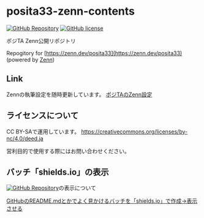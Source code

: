# posita33-zenn-contents

[![GitHub Repository](https://img.shields.io/badge/Repository-posita33--zenn--contents-green?style=for-the-badge)](https://github.com/posita33/posita33-zenn-contents)
[![GitHub license](https://img.shields.io/github/license/posita33/posita33-zenn-contents-green?style=for-the-badge)](https://github.com/posita33/posita33-zenn-contents/blob/zenn/LICENSE)

ポジTA Zenn公開リポジトリ

Repogitory for [https://zenn.dev/posita33](https://zenn.dev/posita33) (powered by [Zenn](https://zenn.dev/))

## Link
Zennの執筆設定を随時更新しています。
[ポジTAのZenn設定](https://zenn.dev/posita33/articles/zenn_github_and_vscode_setup)

## ライセンスについて
CC BY-SAで運用しています。
https://creativecommons.org/licenses/by-nc/4.0/deed.ja

営利目的で使用する際にはお問い合わせください。

## バッチ「shields.io」の表示
[![GitHub Repository](https://img.shields.io/badge/Repository-posita33--zenn--contents-green)](https://github.com/posita33/posita33-zenn-contents)の表示について

[GitHubのREADME.mdとかでよく見かけるバッチを「shields.io」で作成→表示させる](https://kic-yuuki.hatenablog.com/entry/2019/06/29/173256)
